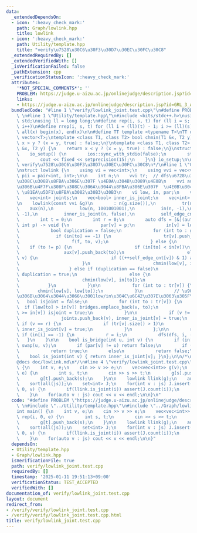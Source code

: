 ```yaml
---
data:
  _extendedDependsOn:
  - icon: ':heavy_check_mark:'
    path: Graph/lowlink.hpp
    title: lowlink
  - icon: ':heavy_check_mark:'
    path: Utility/template.hpp
    title: "verify\u7528\u30C6\u30F3\u30D7\u30EC\u30FC\u30C8"
  _extendedRequiredBy: []
  _extendedVerifiedWith: []
  _isVerificationFailed: false
  _pathExtension: cpp
  _verificationStatusIcon: ':heavy_check_mark:'
  attributes:
    '*NOT_SPECIAL_COMMENTS*': ''
    PROBLEM: https://judge.u-aizu.ac.jp/onlinejudge/description.jsp?id=GRL_3_A
    links:
    - https://judge.u-aizu.ac.jp/onlinejudge/description.jsp?id=GRL_3_A
  bundledCode: "#line 1 \"verify/lowlink_joint.test.cpp\"\n#define PROBLEM \"https://judge.u-aizu.ac.jp/onlinejudge/description.jsp?id=GRL_3_A\"\
    \ \n#line 1 \"Utility/template.hpp\"\n#include <bits/stdc++.h>\nusing namespace\
    \ std;\nusing ll = long long;\n#define rep(i, s, t) for (ll i = s; i < (ll)(t);\
    \ i++)\n#define rrep(i, s, t) for (ll i = (ll)(t) - 1; i >= (ll)(s); i--)\n#define\
    \ all(x) begin(x), end(x)\n\n#define TT template <typename T>\nTT using vec =\
    \ vector<T>;\ntemplate <class T1, class T2> bool chmin(T1 &x, T2 y) {\n    return\
    \ x > y ? (x = y, true) : false;\n}\ntemplate <class T1, class T2> bool chmax(T1\
    \ &x, T2 y) {\n    return x < y ? (x = y, true) : false;\n}\nstruct io_setup {\n\
    \    io_setup() {\n        ios::sync_with_stdio(false);\n        std::cin.tie(nullptr);\n\
    \        cout << fixed << setprecision(15);\n    }\n} io_setup;\n\n/*\n@brief\
    \ verify\u7528\u30C6\u30F3\u30D7\u30EC\u30FC\u30C8\n*/\n#line 1 \"Graph/lowlink.hpp\"\
    \nstruct lowlink {\n    using vi = vec<int>;\n    using vvi = vec<vi>;\n    using\
    \ pii = pair<int, int>;\n\n    int n;\n    vvi tr;  // dfs\u6728\u306B\u4F7F\u308F\
    \u308C\u308B\u8FBA\u306E\u307F \u4E0A\u304B\u3089\u4E0B\n    vvi aux;  // dfs\u6728\
    \u306B\u4F7F\u308F\u308C\u306A\u3044\u8FBA\u306E\u307F  \u4E0B\u304B\u3089\u4E0A\
    \ \u81EA\u5DF1\u8FBA\u3082\u30B3\u30B3\n    vi low, in, par;\n    vec<pii> bridges;\n\
    \    vec<int> joints;\n    vec<bool> inner_is_joint;\n    vec<int> self_edge_cnt;\n\
    \n    lowlink(const vvi &g)\n        : n(g.size()),\n          tr(n),\n      \
    \    aux(n),\n          low(n, 1001001001),\n          in(n, -1),\n          par(n,\
    \ -1),\n          inner_is_joint(n, false),\n          self_edge_cnt(n, 0) {\n\
    \        int t = 0;\n        int r = 0;\n        auto dfs = [&](auto f, int v,\
    \ int p) -> void {\n            par[v] = p;\n            in[v] = low[v] = t++;\n\
    \            bool duplication = false;\n            for (int to : g[v]) {\n  \
    \              if (in[to] == -1) {\n                    tr[v].push_back(to);\n\
    \                    f(f, to, v);\n                } else {\n                \
    \    if (to != p) {\n                        if (in[to] < in[v])\n           \
    \                 aux[v].push_back(to);\n                        else if (to ==\
    \ v) {\n                            if ((++self_edge_cnt[v]) & 1) aux[v].push_back(to);\n\
    \                        }\n                        chmin(low[v], in[to]);\n \
    \                   } else if (duplication == false)\n                       \
    \ duplication = true;\n                    else {\n                        aux[v].push_back(to);\n\
    \                        chmin(low[v], in[to]);\n                    }\n     \
    \           }\n            }\n\n            for (int to : tr[v]) {\n         \
    \       chmin(low[v], low[to]);\n            }\n            // \u90E8\u5206\u6728\
    \u306B\u3064\u3044\u3066\u3001low/in\u304C\u6C42\u307E\u3063\u305F\n         \
    \   bool isjoint = false;\n            for (int to : tr[v]) {\n              \
    \  if (low[to] > in[v]) bridges.emplace_back(v, to);\n                if (low[to]\
    \ >= in[v]) isjoint = true;\n            }\n\n            if (v != r && isjoint)\n\
    \                joints.push_back(v), inner_is_joint[v] = true;\n            else\
    \ if (v == r) {\n                if (tr[v].size() > 1)\n                    joints.push_back(v),\
    \ inner_is_joint[v] = true;\n            }\n        };\n\n        rep(i, 0, n)\
    \ if (in[i] == -1) {\n            r = i;\n            dfs(dfs, i, -1);\n     \
    \   }\n    }\n\n    bool is_bridge(int u, int v) {\n        if (in[u] > in[v])\
    \ swap(u, v);\n        if (par[v] != u) return false;\n        if (low[v] > in[u])\n\
    \            return true;\n        else\n            return false;\n    }\n\n\
    \    bool is_joint(int v) { return inner_is_joint[v]; }\n};\n\n/*\n@brief lowlink\n\
    @docs doc/lowlink.md\n*/\n#line 4 \"verify/lowlink_joint.test.cpp\"\n\nint main()\
    \ {\n    int v, e;\n    cin >> v >> e;\n    vec<vec<int>> g(v);\n    rep(i, 0,\
    \ e) {\n        int s, t;\n        cin >> s >> t;\n        g[s].push_back(t);\n\
    \        g[t].push_back(s);\n    }\n\n    lowlink llink(g);\n    auto js = llink.joints;\n\
    \    sort(all(js));\n    set<int> J;\n    for(int v : js) J.insert(v);\n    rep(i,\
    \ 0, v) {\n        if(llink.is_joint(i)) assert(J.count(i));\n        else assert(!(J.count(i)));\n\
    \    }\n    for(auto v : js) cout << v << endl;\n\n}\n"
  code: "#define PROBLEM \"https://judge.u-aizu.ac.jp/onlinejudge/description.jsp?id=GRL_3_A\"\
    \ \n#include \"../Utility/template.hpp\"\n#include \"../Graph/lowlink.hpp\"\n\n\
    int main() {\n    int v, e;\n    cin >> v >> e;\n    vec<vec<int>> g(v);\n   \
    \ rep(i, 0, e) {\n        int s, t;\n        cin >> s >> t;\n        g[s].push_back(t);\n\
    \        g[t].push_back(s);\n    }\n\n    lowlink llink(g);\n    auto js = llink.joints;\n\
    \    sort(all(js));\n    set<int> J;\n    for(int v : js) J.insert(v);\n    rep(i,\
    \ 0, v) {\n        if(llink.is_joint(i)) assert(J.count(i));\n        else assert(!(J.count(i)));\n\
    \    }\n    for(auto v : js) cout << v << endl;\n\n}"
  dependsOn:
  - Utility/template.hpp
  - Graph/lowlink.hpp
  isVerificationFile: true
  path: verify/lowlink_joint.test.cpp
  requiredBy: []
  timestamp: '2025-01-11 19:51:13+09:00'
  verificationStatus: TEST_ACCEPTED
  verifiedWith: []
documentation_of: verify/lowlink_joint.test.cpp
layout: document
redirect_from:
- /verify/verify/lowlink_joint.test.cpp
- /verify/verify/lowlink_joint.test.cpp.html
title: verify/lowlink_joint.test.cpp
---
```

